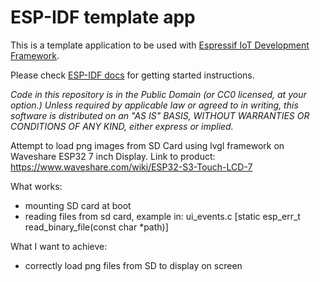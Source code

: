 ESP-IDF template app
====================

This is a template application to be used with [Espressif IoT Development Framework](https://github.com/espressif/esp-idf).

Please check [ESP-IDF docs](https://docs.espressif.com/projects/esp-idf/en/latest/get-started/index.html) for getting started instructions.

*Code in this repository is in the Public Domain (or CC0 licensed, at your option.)
Unless required by applicable law or agreed to in writing, this
software is distributed on an "AS IS" BASIS, WITHOUT WARRANTIES OR
CONDITIONS OF ANY KIND, either express or implied.*


Attempt to load png images from SD Card using lvgl framework on Waveshare ESP32 7 inch Display.
Link to product: https://www.waveshare.com/wiki/ESP32-S3-Touch-LCD-7

What works:
* mounting SD card at boot
* reading files from sd card, example in: ui_events.c [static esp_err_t read_binary_file(const char *path)]

What I want to achieve:
* correctly load png files from SD to display on screen  
